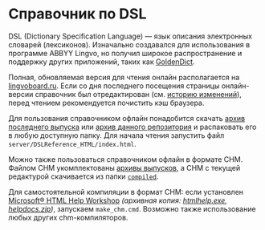 # Справочник по DSL

DSL (Dictionary Specification Language) — язык описания электронных словарей (лексиконов). Изначально создавался для использования в программе ABBYY Lingvo, но получил широкое распространение и поддержку других приложений, таких как [GoldenDict](https://github.com/goldendict/goldendict/releases).  

Полная, обновляемая версия для чтения онлайн располагается на [lingvoboard.ru](https://lingvoboard.ru/store/html/DSLReference_HTML/index.html). Если со дня последнего посещения страницы онлайн-версии справочник был отредактирован (см. [историю изменений](https://github.com/yozhic/DSL-Reference/commits/master)), перед чтением рекомендуется почистить кэш браузера.  

Для пользования справочником офлайн понадобится скачать [архив последнего выпуска](https://github.com/yozhic/DSL-Reference/releases) или [архив данного репозитория](https://github.com/yozhic/DSL-Reference/archive/refs/heads/master.zip) и распаковать его в любую доступную папку. Для начала чтения запустить файл `server/DSLReference_HTML/index.html`.  

Можно также пользоваться справочником офлайн в формате CHM. Файлом CHM укомплектованы [архивы выпусков](https://github.com/yozhic/DSL-Reference/releases), а CHM с текущей редактурой скачивается из папки [`compiled`](https://github.com/yozhic/DSL-Reference/tree/master/compiled).  

Для самостоятельной компиляции в формат CHM: если установлен [Microsoft® HTML Help Workshop](https://learn.microsoft.com/en-us/previous-versions/windows/desktop/htmlhelp/microsoft-html-help-downloads) _(архивная копия: [htmlhelp.exe](http://web.archive.org/web/20160201063255/http://download.microsoft.com/download/0/A/9/0A939EF6-E31C-430F-A3DF-DFAE7960D564/htmlhelp.exe), [helpdocs.zip](http://web.archive.org/web/20160314043751/http://download.microsoft.com/download/0/A/9/0A939EF6-E31C-430F-A3DF-DFAE7960D564/helpdocs.zip))_, запускаем `make_chm.cmd`. Возможно также использование любых других chm-компиляторов.  
